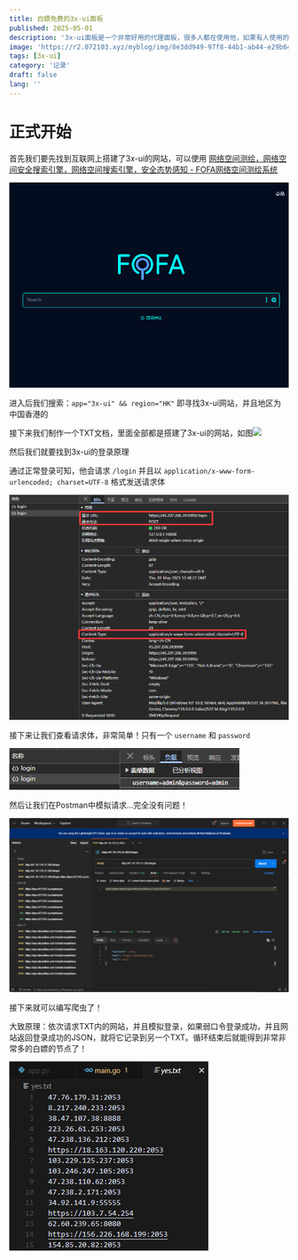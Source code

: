 ```yaml
---
title: 白嫖免费的3x-ui面板
published: 2025-05-01
description: '3x-ui面板是一个非常好用的代理面板，很多人都在使用他，如果有人使用的是默认密码...'
image: 'https://r2.072103.xyz/myblog/img/8e3dd949-97f8-44b1-ab44-e29b64b6c1a8.webp'
tags: [3x-ui]
category: '记录'
draft: false 
lang: ''
---
```


# 正式开始

首先我们要先找到互联网上搭建了3x-ui的网站，可以使用 [网络空间测绘，网络空间安全搜索引擎，网络空间搜索引擎，安全态势感知 - FOFA网络空间测绘系统](https://fofa.info/)

![](assets/2025-05-01-22-14-32-image.png)

进入后我们搜索：`app="3x-ui" && region="HK"` 即寻找3x-ui网站，并且地区为中国香港的

接下来我们制作一个TXT文档，里面全部都是搭建了3x-ui的网站，如图![](https://r2.072103.xyz/myblog/img/8b9390ec-61b0-4f78-8d76-aa2b7cb136e5.webp)

然后我们就要找到3x-ui的登录原理

通过正常登录可知，他会请求 `/login` 并且以 `application/x-www-form-urlencoded; charset=UTF-8` 格式发送请求体

![](assets/2025-05-01-22-10-39-image.png)

接下来让我们查看请求体，非常简单！只有一个 `username` 和 `password`

![](assets/2025-05-01-22-12-14-image.png)

然后让我们在Postman中模拟请求...完全没有问题！

![](assets/2025-05-01-22-12-46-f6cec50c16c94c50acc0e23150edde22.png)

接下来就可以编写爬虫了！

大致原理：依次请求TXT内的网站，并且模拟登录，如果弱口令登录成功，并且网站返回登录成功的JSON，就将它记录到另一个TXT。循环结束后就能得到非常非常多的白嫖的节点了！

![](assets/2025-05-01-22-16-13-image.png)
